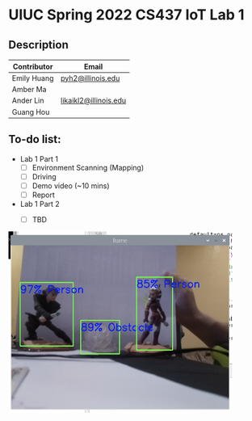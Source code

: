 # UIUC Spring 2022 CS437 IoT Lab 1

## Description
| Contributor   |     Email              |
| ------------- | ---------------------- |
| Emily Huang   | pyh2@illinois.edu      |
| Amber Ma      |                        |
| Ander Lin     | likaikl2@illinois.edu  |
| Guang Hou     |                        |



## To-do list:
- Lab 1 Part 1
  - [ ] Environment Scanning (Mapping)
  - [ ] Driving
  - [ ] Demo video (~10 mins)
  - [ ] Report

- Lab 1 Part 2
  - [ ] TBD


<img src="Training.png" alt="TrainImage">
